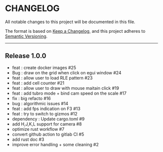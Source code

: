 # CHANGELOG

All notable changes to this project will be documented in this file.

The format is based on [Keep a Changelog](https://keepachangelog.com/en/1.0.0/),
and this project adheres to [Semantic Versioning](https://semver.org/spec/v2.0.0.html).

--------------------------------

## Release 1.0.0

 * feat : create docker images #25
 * Bug : draw on the grid when click on egui window #24
 * feat : allow user to load RLE pattern #23
 * feat : add cell counter #21
 * feat : allow user to draw with mouse maitain click #19
 * feat : add tubro mode + bind cam speed on the scale #17
 * fix : big refacto #16
 * bug : algorithmic issues #14
 * feat : add fps indication on F3 #13
 * feat : try to switch to gizmos #12
 * dependency : Update cargo.toml #9
 * add H,J,K,L support for camera #8
 * optimize rust workflow #7
 * convert github action to gitlab CI #5
 * add rust doc #3
 * improve error handling + some cleaning #2


